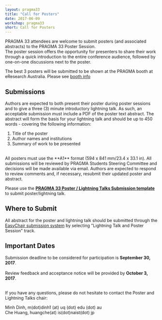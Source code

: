 ```yaml
---
layout: pragma33
title: "Call for Posters"
date: 2017-06-09
workshop: pragma33
short: Call for Posters
---
```


PRAGMA 33 attendees are welcome to submit posters (and associated abstracts)
to the PRAGMA 33 Poster Session.  
The poster session offers the opportunity for presenters to share their work
through a quick introduction to the entire conference audience, followed by
one-on-one discussions next to the poster.

The best 3 posters will be submitted to be shown at the PRAGMA booth at eResearch
Australia. Please see [booth info](/pragma33-booth)

<div class="border"><h2>Submissions</h2></div>

Authors are expected to both present their poster during poster sessions and
to give a three (3) minute introductory lightning talk. As such, an acceptable
submission must include a PDF of the poster text abstract. The abstract will
form the basis for your lightning talk and should be up to 450 words -
covering the following information:  

1.  Title of the poster 
2.  Author names and institutions 
3.  Summary of work to be presented  

<br />
All posters must use the **A1** format (594 x 841 mm/23.4 x 33.1 in).
All submissions will be reviewed by PRAGMA Students Steering Committee and
decisions will be made available via email. Authors are expected to respond to
review comments and, if necessary, resubmit their updated poster and abstract.

Please use the **[PRAGMA 33 Poster / Lightning Talks Submission template](https://drive.google.com/open?id=0B0FUjpQKIKsTaE9ueDBJREJYdFU)** to submit poster/lightning talk. 

<div class="border"><h2>Where to Submit</h2></div>

All abstract for the poster and lightning talk should be submitted through the 
[EasyChair submission system](https://easychair.org/conferences/?conf=pragma33) by 
selecting "Lightning Talk and Poster Session" track.

<div class="border"><h2>Important Dates</h2></div>

Submission deadline to be considered for participation is **September 30, 2017**.<br>  
Review feedback and acceptance notice will be provided by **October 3, 2017**.  
<br />

If you have any questions, please do not hesitate to contact the
Poster and Lightning Talks chair:

Minh Dinh, m(dot)dinh1 (at) uq (dot) edu (dot) au<br />
Che Huang, huangche(at) is(dot)naist(dot) jp<br/>



